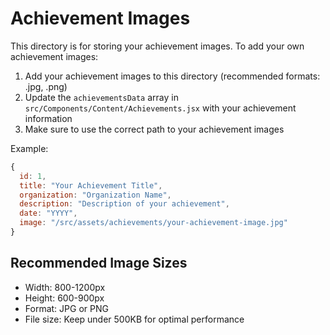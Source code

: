 # Achievement Images

This directory is for storing your achievement images. To add your own achievement images:

1. Add your achievement images to this directory (recommended formats: .jpg, .png)
2. Update the `achievementsData` array in `src/Components/Content/Achievements.jsx` with your achievement information
3. Make sure to use the correct path to your achievement images

Example:
```javascript
{
  id: 1,
  title: "Your Achievement Title",
  organization: "Organization Name",
  description: "Description of your achievement",
  date: "YYYY",
  image: "/src/assets/achievements/your-achievement-image.jpg"
}
```

## Recommended Image Sizes
- Width: 800-1200px
- Height: 600-900px
- Format: JPG or PNG
- File size: Keep under 500KB for optimal performance 